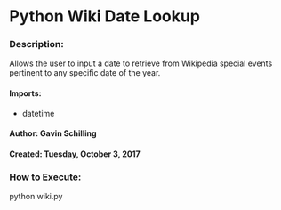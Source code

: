 # **Python** Wiki Date Lookup
### Description:
Allows the user to input a date to retrieve from Wikipedia special events pertinent to any specific date of the year.
#### Imports:
- datetime
#### Author: Gavin Schilling
#### Created: Tuesday, October 3, 2017


### **How to Execute:**
python wiki.py
